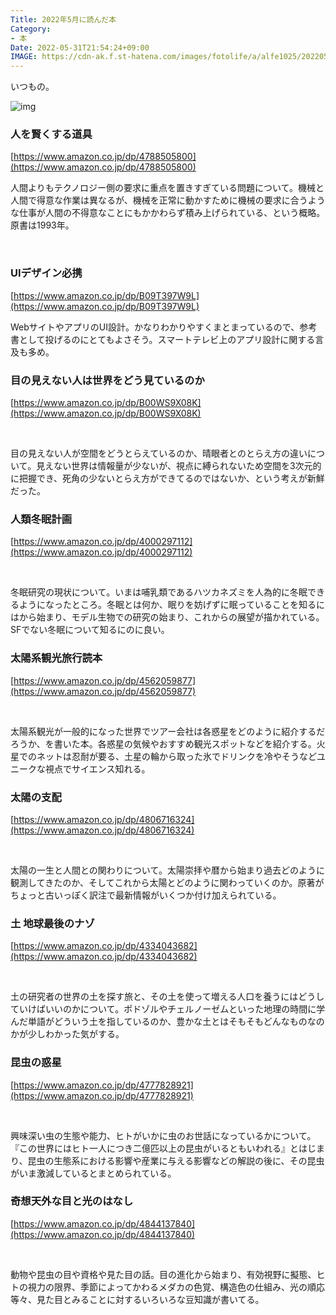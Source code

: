 ```yaml
---
Title: 2022年5月に読んだ本
Category:
- 本
Date: 2022-05-31T21:54:24+09:00
IMAGE: https://cdn-ak.f.st-hatena.com/images/fotolife/a/alfe1025/20220531/20220531215237.jpg
---
```



いつもの。

![img](https://cdn-ak.f.st-hatena.com/images/fotolife/a/alfe1025/20220531/20220531215237.jpg)

### 人を賢くする道具

[https://www.amazon.co.jp/dp/4788505800](https://www.amazon.co.jp/dp/4788505800)

人間よりもテクノロジー側の要求に重点を置きすぎている問題について。機械と人間で得意な作業は異なるが、機械を正常に動かすために機械の要求に合うような仕事が人間の不得意なことにもかかわらず積み上げられている、という概略。原書は1993年。

 

### UIデザイン必携

[https://www.amazon.co.jp/dp/B09T397W9L](https://www.amazon.co.jp/dp/B09T397W9L)

WebサイトやアプリのUI設計。かなりわかりやすくまとまっているので、参考書として投げるのにとてもよさそう。スマートテレビ上のアプリ設計に関する言及も多め。

### 目の見えない人は世界をどう見ているのか

[https://www.amazon.co.jp/dp/B00WS9X08K](https://www.amazon.co.jp/dp/B00WS9X08K)

 

目の見えない人が空間をどうとらえているのか、晴眼者とのとらえ方の違いについて。見えない世界は情報量が少ないが、視点に縛られないため空間を3次元的に把握でき、死角の少ないとらえ方ができてるのではないか、という考えが新鮮だった。

### 人類冬眠計画

[https://www.amazon.co.jp/dp/4000297112](https://www.amazon.co.jp/dp/4000297112)

 

冬眠研究の現状について。いまは哺乳類であるハツカネズミを人為的に冬眠できるようになったところ。冬眠とは何か、眠りを妨げずに眠っていることを知るにはから始まり、モデル生物での研究の始まり、これからの展望が描かれている。SFでない冬眠について知るにのに良い。

### 太陽系観光旅行読本

[https://www.amazon.co.jp/dp/4562059877](https://www.amazon.co.jp/dp/4562059877)

 

太陽系観光が一般的になった世界でツアー会社は各惑星をどのように紹介するだろうか、を書いた本。各惑星の気候やおすすめ観光スポットなどを紹介する。火星でのネットは忍耐が要る、土星の輪から取った氷でドリンクを冷やそうなどユニークな視点でサイエンス知れる。

### 太陽の支配

[https://www.amazon.co.jp/dp/4806716324](https://www.amazon.co.jp/dp/4806716324)

 

太陽の一生と人間との関わりについて。太陽崇拝や暦から始まり過去どのように観測してきたのか、そしてこれから太陽とどのように関わっていくのか。原著がちょっと古いっぽく訳注で最新情報がいくつか付け加えられている。

### 土 地球最後のナゾ

[https://www.amazon.co.jp/dp/4334043682](https://www.amazon.co.jp/dp/4334043682)

 

土の研究者の世界の土を探す旅と、その土を使って増える人口を養うにはどうしていけばいいのかについて。ポドゾルやチェルノーゼムといった地理の時間に学んだ単語がどういう土を指しているのか、豊かな土とはそもそもどんなものなのかが少しわかった気がする。

### 昆虫の惑星

[https://www.amazon.co.jp/dp/4777828921](https://www.amazon.co.jp/dp/4777828921)

 

興味深い虫の生態や能力、ヒトがいかに虫のお世話になっているかについて。『この世界にはヒト一人につき二億匹以上の昆虫がいるともいわれる』とはじまり、昆虫の生態系における影響や産業に与える影響などの解説の後に、その昆虫がいま激減しているとまとめられている。

### 奇想天外な目と光のはなし

[https://www.amazon.co.jp/dp/4844137840](https://www.amazon.co.jp/dp/4844137840)

 

動物や昆虫の目や資格や見た目の話。目の進化から始まり、有効視野に擬態、ヒトの視力の限界、季節によってかわるメダカの色覚、構造色の仕組み、光の順応等々、見た目とみることに対するいろいろな豆知識が書いてる。

 
